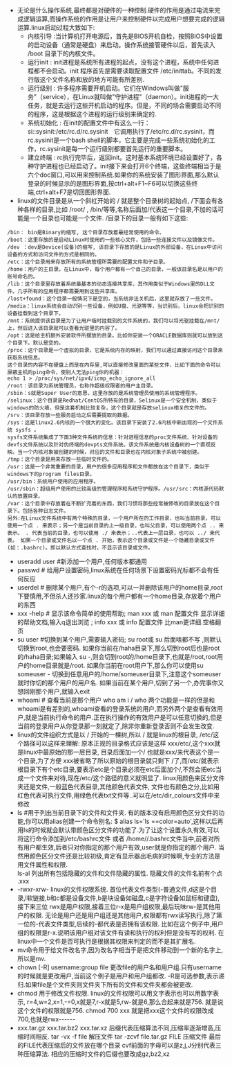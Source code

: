 * 无论是什么操作系统,最终都是对硬件的一种控制.硬件的作用是通过电流来完成逻辑运算,而操作系统的作用是让用户来控制硬件以完成用户想要完成的逻辑运算.linux启动过程大致如下:
  - 内核引导 :当计算机打开电源后，首先是BIOS开机自检，按照BIOS中设置的启动设备（通常是硬盘）来启动。操作系统接管硬件以后，首先读入 /boot 目录下的内核文件。 
  - 运行init : init进程是系统所有进程的起点，没有这个进程，系统中任何进程都不会启动。init 程序首先是需要读取配置文件 /etc/inittab。不同的发行版这个文件名称和放的地方可能有所差别.
  - 运行级别 : 许多程序需要开机启动。它们在Windows叫做"服务"（service），在Linux就叫做"守护进程"（daemon）。init进程的一大任务，就是去运行这些开机启动的程序。但是，不同的场合需要启动不同的程序，这是根据这个进程的运行级别来确定的.
  - 系统初始化 : 在init的配置文件中有这么一行： si::sysinit:/etc/rc.d/rc.sysinit　它调用执行了/etc/rc.d/rc.sysinit，而rc.sysinit是一个bash shell的脚本，它主要是完成一些系统初始化的工作，rc.sysinit是每一个运行级别都要首先运行的重要脚本。
  - 建立终端 : rc执行完毕后，返回init。这时基本系统环境已经设置好了，各种守护进程也已经启动了。init接下来会打开6个终端，这些终端相当于是六个doc窗口,可以用来控制系统.如果你的系统安装了图形界面,那么默认登录的时候显示的是图形界面,按ctrl+alt+F1~F6可以切换这些终端,ctrl+alt+F7是切回图形界面.
* linux的文件目录是从一个斜杠开始的  /  就是整个目录树的起始点, /下面会有各种各样的目录,比如 /root/ , /bin/等等,名称后面加/代表这一个目录,不加的话可能是一个目录也可能是一个文件. /目录下的目录一般有如下这些:
```
/bin： bin是Binary的缩写, 这个目录存放着最经常使用的命令。
/boot：这里存放的是启动Linux时使用的一些核心文件，包括一些连接文件以及镜像文件。
/dev ：dev是Device(设备)的缩写, 该目录下存放的是Linux的外部设备，在Linux中访问设备的方式和访问文件的方式是相同的。
/etc：这个目录用来存放所有的系统管理所需要的配置文件和子目录。
/home：用户的主目录，在Linux中，每个用户都有一个自己的目录，一般该目录名是以用户的账号命名的。
/lib：这个目录里存放着系统最基本的动态连接共享库，其作用类似于Windows里的DLL文件。几乎所有的应用程序都需要用到这些共享库。
/lost+found：这个目录一般情况下是空的，当系统非法关机后，这里就存放了一些文件。
/media：linux系统会自动识别一些设备，例如U盘、光驱等等，当识别后，linux会把识别的设备挂载到这个目录下。
/mnt：系统提供该目录是为了让用户临时挂载别的文件系统的，我们可以将光驱挂载在/mnt/上，然后进入该目录就可以查看光驱里的内容了。
/opt：这是给主机额外安装软件所摆放的目录。比如你安装一个ORACLE数据库则就可以放到这个目录下。默认是空的。
/proc：这个目录是一个虚拟的目录，它是系统内存的映射，我们可以通过直接访问这个目录来获取系统信息。
这个目录的内容不在硬盘上而是在内存里,可以直接修改里面的某些文件，比如下面的命令可以屏蔽主机的ping命令，使别人无法ping你的机器：
echo 1 > /proc/sys/net/ipv4/icmp_echo_ignore_all
/root：该目录为系统管理员，也称作超级权限者的用户主目录。
/sbin：s就是Super User的意思，这里存放的是系统管理员使用的系统管理程序。
/selinux：这个目录是Redhat/CentOS所特有的目录，Selinux是一个安全机制，类似于windows的防火墙，但是这套机制比较复杂，这个目录就是存放selinux相关的文件的。
/srv：该目录存放一些服务启动之后需要提取的数据。
/sys：这是linux2.6内核的一个很大的变化。该目录下安装了2.6内核中新出现的一个文件系统 sysfs 。
sysfs文件系统集成了下面3种文件系统的信息：针对进程信息的proc文件系统、针对设备的devfs文件系统以及针对伪终端的devpts文件系统。该文件系统是内核设备树的一个直观反映。当一个内核对象被创建的时候，对应的文件和目录也在内核对象子系统中被创建。
/tmp：这个目录是用来存放一些临时文件的。
/usr：这是一个非常重要的目录，用户的很多应用程序和文件都放在这个目录下，类似于windows下的program files目录。
/usr/bin：系统用户使用的应用程序。
/usr/sbin：超级用户使用的比较高级的管理程序和系统守护程序。/usr/src：内核源代码默认的放置目录。
/var：这个目录中存放着在不断扩充着的东西，我们习惯将那些经常被修改的目录放在这个目录下。包括各种日志文件。
另外:在Linux文件系统中有两个特殊的目录，一个用户所在的工作目录，也叫当前目录，可以使用一个点 . 来表示；另一个是当前目录的上一级目录，也叫父目录，可以使用两个点 .. 来表示。 . 代表当前的目录，也可以使用 ./ 来表示；..代表上一层目录，也可以 ../ 来代表。 如果一个目录或文件名以一个点 . 开始，表示这个目录或文件是一个隐藏目录或文件(如：.bashrc)。即以默认方式查找时，不显示该目录或文件。
```
* useradd user  #新添加一个用户,任何版本都通用
* passwd  # 给用户设置密码,linux系统在任何场景下设置密码光标都不会有任何反应
* userdel # 删除某个用户,有个-r的选项,可以一并删除该用户的home目录,root下要慎用,不但杀人还抄家.linux的每个用户都有一个home目录,存放着个用户的东西
* xxx -help # 显示该命令简单的使用帮助; man xxx 或 man 配置文件 显示详细的帮助文档,输入q退出浏览 ; info xxx 或 info 配置文件 比man更详细.空格翻页
* su user #切换到某个用户,需要输入密码; su root或 su 后面啥都不写 ,则默认切换到root,也会要密码. 如果你当前在/haha目录下,那么切到root后也是root的/haha目录;如果输入 su -,则会切到root的/home目录下,也就是/root,root用户的home目录就是/root. 如果你当前在root用户下,那么你可以使用su someuser -
切换到任意用户的/home/someuser目录下,注意这个someuser就时你切的那个用户的用户名. 如果当前在某个用户,切到了另一个,办完事你又想回刚那个用户,就输入exit
* whoami # 查看当前是那个用户  who am i / who 两个功能是一样的但是和whoami是有差别的,whoami查看的登录系统的用户,而另外两个是查看有效用户,就是当前执行命令的用户.正在执行操作的有效用户是可以任意切换的,但是当前的登录用户从你登录那一刻就定了,除非你重新登录否则不会发生改变.
* linux的文件组织方式是以 / 开始的一棵树,所以 / 就是linux的根目录, /etc/这个路径可以这样来理解: 原本正规的目录格式应该是这样 xxx/etc/,这个xxx就是linux中最原始的那一层目录, 目录后面加一个/ 也就是xxx/来代表这个是一个目录,为了方便 xxx被省略了所以原始的根目录就只剩下 /了,而/etc/就表示根目录下有个etc目录,要表示etc是个目录必须在etc后面加个/,不然会把etc当成一个文件来对待,现在/etc/这个路径的意义就明显了. linux用颜色来区分文件夹还是文件,一般蓝色代表目录,其他颜色代表文件, 文件也有颜色之分,比如用红色代表可执行文件,用绿色代表txt文件等..可以在/etc/dir_colours文件中来修改
* ls #用于列出当前目录下的文件和文件夹. 有的版本没有启用颜色区分文件的功能,你可以用alias创建一个命令别名: $ alias ls='ls ==color=auto',这样以后再用ls的时候就会默认带颜色区分文件的功能了.为了让这个设置永久有效,可以将这行命令添加到/etc/bashrc文件 或者 /home/<user>/.bashrc文件当中,前者对所有用户都生效,后者只对你指定的那个用户有效,user就是你指定的那个用户. 当然用颜色区分文件还是比较初级,肯定有显示器出毛病的时候啊,专业的方法是用文件属性和权限.  
  ls-al 列出所有包括隐藏的文件和文件隐藏的属性. 隐藏文件的文件名前有个点 .xxx
* -rwxr-xrw- linux的文件权限系统. 首位代表文件类型(-普通文件,d这是个目录,l软链接,b和c都是设备文件,b是块设备如磁盘,c是字符设备如鼠标和键盘),接下来三位
  rwx是用户权限,接着三位r-x是用户组权限,最后玩味rw-是其他用户的权限.  无论是用户还是用户组还是其他用户,权限都有rwx读写执行,除了第一位的-代表文件类型,后续的-都代表是否拥有该权限. 比如在这个例子中,用户组的权限是r-x.说明该用户组对该文件有读和执行的权利但是没有写的权利. 在linux中一个文件是否可执行是根据其权限来判定的而不是其扩展名.
* mv命令用于给文件改名字,因为改名字相当于是把文件移动到一个新的名字上,所以是mv.    
* chown [-R] username:group file  更改file的用户名和用户组.只有username的时候就是更改用户,当前这个例子是用户和用户组都改.  -R是可选参数,表示递归.如果file是个文件夹则文件夹下所有的文件和文件夹都会被更改. 
* chmod 用于修改文件权限.  linux的文件权限可以用文字表示也可以用数字表示, r=4,w=2,x=1,-=0,x就是7,r-x就是5,rw-就是6,那么合起来就是756. 就是说这个文件的权限就是756.   chmod 700 xxx 就是把xxx这个文件的权限改成700,也就是rwx------
* xxx.tar.gz  xxx.tar.bz2   xxx.tar.xz  后缀代表压缩算法不同,压缩率逐渐增高,压缩时间相反.  tar -vx -f file 解压文件 tar -zcvf file.tar.gz FILE
  压缩文件  最后的FILE代表压缩后的文件放在哪个目录  cvf前面的字母可以是z,j,J分别代表三种压缩算法. 相应的压缩时文件的后缀也要改成gz,bz2,xz
